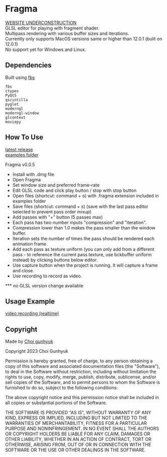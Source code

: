 # Fragma
[WEBSITE UNDERCONSTRUCTION](https://hlp-pls.github.io/Fragma/) <br>
GLSL editor for playing with fragment shader. <br>
Multipass rendering with various buffer sizes and iterations. <br>
Currently only supports MacOS versions same or higher than 12.0.1 (bulit on 12.0.1) <br>
No support yet for Windows and Linux. <br>

## Dependencies
Built using [fbs](https://build-system.fman.io/)
```
fbs
ctypes
PyQt5
qscintilla
pyglet
moderngl
moderngl-window
glcontext
moviepy
```

## How To Use
[latest release](https://github.com/hlp-pls/Fragma/releases/latest) <br>
[examples folder](https://github.com/hlp-pls/Fragma/tree/master/examples) <br>


Fragma v0.0.5

- Install with .dmg file
- Open Fragma
- Set window size and preferred frame-rate
- Edit GLSL code and click play button / stop with stop button
- Open files (shortcut: command + o) with .fragma extension included in examples folder
- Save files (shortcut: command + s) (save with the last pass editor selected to prevent pass order mixup)
- Add passes with "+" button (5 passes max)
- Each pass has two number inputs "compression" and "iteration". 
- Compression lower than 1.0 makes the pass smaller than the window buffer. 
- Iteration sets the number of times the pass should be rendered each animation frame.
- Add each pass as texture uniform (you can only add from a different pass - to reference the current pass texture, use bckbuffer uniform instead) by clicking buttons below editor.
- Use capture button when the project is running. It will capture a frame and close.
- Use recording to record as video.

*** no GLSL version change available


## Usage Example
[video recording (realtime)](https://youtu.be/dSDGOPqqVj8)


## Copyright
Made by [Choi gunhyuk](https://www.instagram.com/ch_gnhk/)


Copyright 2023 Choi Gunhyuk

Permission is hereby granted, free of charge, to any person obtaining a copy of this software and associated documentation files (the "Software"), to deal in the Software without restriction, including without limitation the rights to use, copy, modify, merge, publish, distribute, sublicense, and/or sell copies of the Software, and to permit persons to whom the Software is furnished to do so, subject to the following conditions:

The above copyright notice and this permission notice shall be included in all copies or substantial portions of the Software.

THE SOFTWARE IS PROVIDED "AS IS", WITHOUT WARRANTY OF ANY KIND, EXPRESS OR IMPLIED, INCLUDING BUT NOT LIMITED TO THE WARRANTIES OF MERCHANTABILITY, FITNESS FOR A PARTICULAR PURPOSE AND NONINFRINGEMENT. IN NO EVENT SHALL THE AUTHORS OR COPYRIGHT HOLDERS BE LIABLE FOR ANY CLAIM, DAMAGES OR OTHER LIABILITY, WHETHER IN AN ACTION OF CONTRACT, TORT OR OTHERWISE, ARISING FROM, OUT OF OR IN CONNECTION WITH THE SOFTWARE OR THE USE OR OTHER DEALINGS IN THE SOFTWARE.

